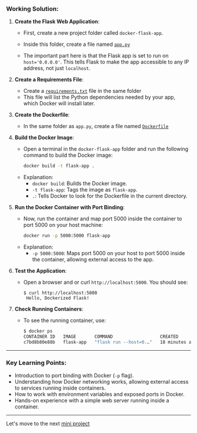 ### **Working Solution:**

1. **Create the Flask Web Application**:
   - First, create a new project folder called `docker-flask-app`.
   - Inside this folder, create a file named [`app.py`](https://github.com/jkgaurav/docker-mini-projs/blob/main/mini-proj-2/docker-flask-app/app.py)

   - The important part here is that the Flask app is set to run on `host='0.0.0.0'`. This tells Flask to make the app accessible to any IP address, not just `localhost`.

2. **Create a Requirements File**:
   - Create a [`requirements.txt`](https://github.com/jkgaurav/docker-mini-projs/blob/main/mini-proj-2/docker-flask-app/requirements.txt) file in the same folder
   - This file will list the Python dependencies needed by your app, which Docker will install later.

3. **Create the Dockerfile**:
   - In the same folder as `app.py`, create a file named [`Dockerfile`](https://github.com/jkgaurav/docker-mini-projs/blob/main/mini-proj-2/docker-flask-app/Dockerfile)

4. **Build the Docker Image**:
   - Open a terminal in the `docker-flask-app` folder and run the following command to build the Docker image:
     ```bash
     docker build -t flask-app .
     ```
   - Explanation:
     - `docker build`: Builds the Docker image.
     - `-t flask-app`: Tags the image as `flask-app`.
     - `.`: Tells Docker to look for the Dockerfile in the current directory.

5. **Run the Docker Container with Port Binding**:
   - Now, run the container and map port 5000 inside the container to port 5000 on your host machine:
     ```bash
     docker run -p 5000:5000 flask-app
     ```
   - Explanation:
     - `-p 5000:5000`: Maps port 5000 on your host to port 5000 inside the container, allowing external access to the app.
    
6. **Test the Application**:
   - Open a browser and or curl `http://localhost:5000`. You should see:
     ```
     $ curl http://localhost:5000
      Hello, Dockerized Flask!
     ```
     
7. **Check Running Containers**:
   - To see the running container, use:
     ```bash
     $ docker ps
     CONTAINER ID   IMAGE       COMMAND                  CREATED          STATUS          PORTS                                       NAMES
     c7bd8b80e88b   flask-app   "flask run --host=0.…"   18 minutes ago   Up 18 minutes   0.0.0.0:5000->5000/tcp, :::5000->5000/tcp   youthful_pascal
     ```
---

### **Key Learning Points:**
- Introduction to port binding with Docker (`-p` flag).
- Understanding how Docker networking works, allowing external access to services running inside containers.
- How to work with environment variables and exposed ports in Docker.
- Hands-on experience with a simple web server running inside a container.

---

Let's move to the next [mini project]()
